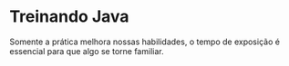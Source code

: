 # Treinando Java
Somente a prática melhora nossas habilidades, o tempo de exposição é essencial para que algo se torne familiar.  
